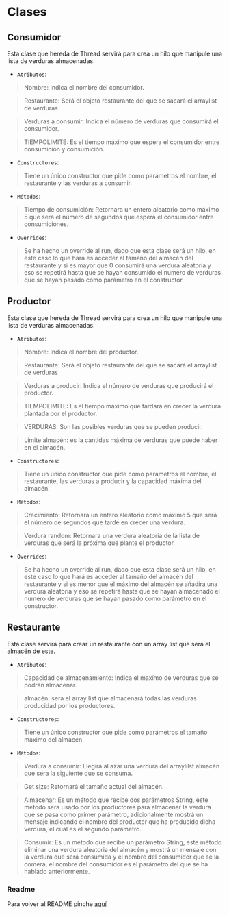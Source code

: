 # Clases

## Consumidor

Esta clase que hereda de Thread servirá para crea un hilo que manipule una lista de verduras almacenadas.

- `Atributos`:

> Nombre: Indica el nombre del consumidor.

> Restaurante: Será el objeto restaurante del que se sacará el arraylist de verduras

> Verduras a consumir: Indica el número de verduras que consumirá el consumidor.

> TIEMPOLIMITE: Es el tiempo máximo que espera el consumidor entre consumición y consumición.

- `Constructores`:

> Tiene un único constructor que pide como parámetros el nombre, el restaurante y las verduras a consumir.

- `Métodos`:

> Tiempo de consumición: Retornara un entero aleatorio como máximo 5 que será el número de segundos que espera el consumidor entre consumiciones.

- `Overrides`:

> Se ha hecho un override al run, dado que esta clase será un hilo, en este caso lo que hará es acceder al tamaño del almacén del restaurante y si es mayor que 0 consumirá una verdura aleatoria y eso se repetirá hasta que se hayan consumido el numero de verduras que se hayan pasado como parámetro en el constructor.

## Productor

Esta clase que hereda de Thread servirá para crea un hilo que manipule una lista de verduras almacenadas.

- `Atributos`:

> Nombre: Indica el nombre del productor.

> Restaurante: Será el objeto restaurante del que se sacará el arraylist de verduras

> Verduras a producir: Indica el número de verduras que producirá el productor.

> TIEMPOLIMITE: Es el tiempo máximo que tardará en crecer la verdura plantada por el productor.

> VERDURAS: Son las posibles verduras que se pueden producir.

> Limite almacén: es la cantidas máxima de verduras que puede haber en el almacén.

- `Constructores`:

> Tiene un único constructor que pide como parámetros el nombre, el restaurante, las verduras a producir y la capacidad máxima del almacén.

- `Métodos`:

> Crecimiento: Retornara un entero aleatorio como máximo 5 que será el número de segundos que tarde en crecer una verdura.

> Verdura random: Retornara una verdura aleatoria de la lista de verduras que será la próxima que plante el productor.

- `Overrides`:

> Se ha hecho un override al run, dado que esta clase será un hilo, en este caso lo que hará es acceder al tamaño del almacén del restaurante y si es menor que el máximo del almacén se añadira una verdura aleatoria y eso se repetirá hasta que se hayan almacenado el numero de verduras que se hayan pasado como parámetro en el constructor.

## Restaurante

Esta clase servirá para crear un restaurante con un array list que sera el almacén de este.

- `Atributos`:

> Capacidad de almacenamiento: Indica el maxímo de verduras que se podrán almacenar.

> almacén: sera el array list que almacenará todas las verduras producidad por los productores.

- `Constructores`:

> Tiene un único constructor que pide como parámetros el tamaño máximo del almacén.

- `Métodos`:

> Verdura a consumir: Elegirá al azar una verdura del arraylilst almacén que sera la siguiente que se consuma.

> Get size: Retornará el tamaño actual del almacén.

> Almacenar: Es un método que recibe dos parámetros String, este método sera usado por los productores para almacenar la verdura que se pasa como primer parámetro, adicionalmente mostrá un mensaje indicando el nombre del productor que ha producido dicha verdura, el cual es el segundo parámetro.

> Consumir: Es un método que recibe un parámetro String, este método eliminar una verdura aleatoria del almacén y mostrá un mensaje con la verdura que será consumida y el nombre del consumidor que se la comerá, el nombre del consumidor es el parámetro del que se ha hablado anteriormente.

### Readme

Para volver al README pinche [aquí](../README.md)
